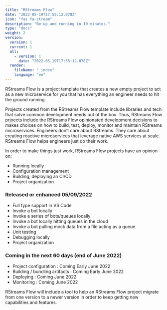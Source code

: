 ```yaml
---
title: "RStreams Flow"
date: "2022-05-19T17:55:12.078Z"
icon: "fas fa-stream"
description: "Be up and running in 10 minutes."
type: "docs"
weight: 2
version:
  version: 1
  current: 1
  all:
    - version: 1
      date: "2022-05-19T17:55:12.078Z"
  render:
    fileName: "_index"
    language: "en"
---
```


RStreams Flow is a project template that creates a new empty project to act as a new microservice for you that has everything
an engineer needs to hit the ground running.

Projects created from the RStreams Flow template include libraries and tech that solve common development needs out of the box.
Thus, RStreams Flow prjoects include the RStreams Flow opinionated development decisions to makes choices on how to build, 
test, deploy, monitor and maintain RStreams microservices.  Engineers don’t care about RStreams.  They care about creating 
reactive microservices that leverage native AWS services at scale.  RStreams Flow helps engineers just do their work.

In order to make things just work, RStreams Flow projects have an opinion on:

* Running locally
* Configuration management
* Building, deploying an CI/CD
* Project organization

### Released or enhanced 05/09/2022
* Full type support in VS Code
* Invoke a bot locally
* Invoke a series of bots/queues locally
* Invoke a bot locally hitting queues in the cloud
* Invoke a bot pulling mock data from a file acting as a queue
* Unit testing
* Debugging locally
* Project organization

### Coming in the next 60 days (end of June 2022)
* Project configuration : Coming Early June 2022
* Building / bundling artifacts : Coming Early June 2022
* Deploying : Coming June 2022
* Monitoring : Coming June 2022

RStreams Flow will include a tool to help an RStreams Flow project migrate from one version to a newer version in order
to keep getting new capabilities and features.

